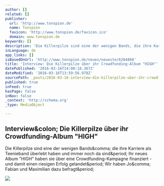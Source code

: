 ```yaml
---
author: []
related: []
publisher:
  url: 'http://www.tonspion.de'
  name: Tonspion
  favicon: 'http://www.tonspion.de/favicon.ico'
  domain: www.tonspion.de
keywords: []
description: 'Die Killerpilze sind eine der wenigen Bands, die ihre Karriere als Teenieband überlebt haben und immer noch da sind. Ihr neues Album "HIGH" haben sie über eine Crowdfunding-Kampagne finanziert - und damit einen riesigen Erfolg gelandet. Wir haben Jo, Fabian und Maximilian dazu befragt.'
inLanguage: de
app_links: []
isBasedOnUrl: 'http://www.tonspion.de/neues/neueste/6284868'
title: 'Interview: Die Killerpilze über ihr Crowdfunding-Album "HIGH"'
datePublished: '2016-03-16T14:00:18.367Z'
dateModified: '2016-03-16T13:59:56.978Z'
sourcePath: _posts/2016-03-16-interview-die-killerpilze-uber-ihr-crowdfunding-album-high.md
published: true
inFeed: true
hasPage: false
inNav: false
_context: 'http://schema.org'
_type: MediaObject

---
```

<article style=""><h1>Interview&amp;colon; Die Killerpilze über ihr Crowdfunding-Album "HIGH"</h1><p>Die Killerpilze sind eine der wenigen Bands&amp;comma; die ihre Karriere als Teenieband überlebt haben und immer noch da sind&amp;period; Ihr neues Album "HIGH" haben sie über eine Crowdfunding-Kampagne finanziert - und damit einen riesigen Erfolg gelandet&amp;period; Wir haben Jo&amp;comma; Fabian und Maximilian dazu befragt&amp;period;</p><img src="http://www.tonspion.de/system/files/images/2016/March/killerpilze_0.jpg" /></article>